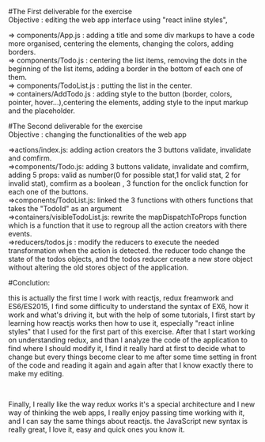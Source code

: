#The First deliverable for the exercise</br>
Objective : editing the web app interface using "react inline styles",</br>

  => components/App.js : adding a title and some div markups to have a code more organised, centering the elements, changing the colors, adding borders.</br>
  => components/Todo.js : centering the list items, removing the dots in the beginning of the list items, adding a border in the bottom of each one of them.</br>
  => components/TodoList.js : putting the list in the center.</br>
  => containers/AddTodo.js : adding style to the button (border, colors, pointer, hover...),centering the elements, adding style to the input markup and the placeholder.</br>


#The Second deliverable for the exercise</br>
Objective : changing the functionalities of the web app</br>

  =>actions/index.js: adding action creators the 3 buttons validate, invalidate and comfirm.</br>
  =>components/Todo.js: adding 3 buttons validate, invalidate and comfirm, adding 5 props: valid as number(0 for possible stat,1 for valid stat, 2 for invalid stat), comfirm as a boolean , 3 function for the onclick function for each one of the buttons.</br>
  =>components/TodoList.js: linked the 3 functions with others functions that takes the "TodoId" as an argument</br>
  =>containers/visibleTodoList.js: rewrite the mapDispatchToProps function which is a function that it use to regroup all the action creators with there events.</br>
  =>reducers/todos.js : modify the reducers to execute the needed transformation when the action is detected. the reducer todo change the state of the todos objects, and the todos reducer create a new store object without altering the old stores object of the application.</br>

#Conclution:
<p>this is actually the first time I work with reactjs, redux freamwork and ES6/ES2015, I find some difficulty to understand the syntax of EX6, how it work and what's driving it, but with the help of some tutorials, I first start by learning how reactjs works then how to use it, especially "react inline styles" that I used for the first part of this exercise. After that I start working on understanding redux, and than I analyze the code of the application to find where I should modify it, I find it really hard at first to decide what to change but every things become clear to me after some time setting in front of the code and reading it again and again after that I know exactly there to make my editing.</p></br>
<p>Finally, I really like the way redux works it's a special architecture and I new way of thinking the web apps, I really enjoy passing time working with it, and I can say the same things about reactjs. the JavaScript new syntax is really great, I love it, easy and quick ones you know it.</p>
